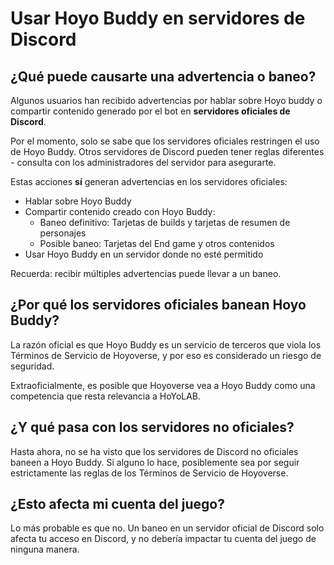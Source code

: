 # Usar Hoyo Buddy en servidores de Discord

## ¿Qué puede causarte una advertencia o baneo?

Algunos usuarios han recibido advertencias por hablar sobre Hoyo buddy o compartir contenido generado por el bot en **servidores oficiales de Discord**.

Por el momento, solo se sabe que los servidores oficiales restringen el uso de Hoyo Buddy. Otros servidores de Discord pueden tener reglas diferentes - consulta con los administradores del servidor para asegurarte.

Estas acciones **sí** generan advertencias en los servidores oficiales:

- Hablar sobre Hoyo Buddy
- Compartir contenido creado con Hoyo Buddy:
  - Baneo definitivo: Tarjetas de builds y tarjetas de resumen de personajes
  - Posible baneo: Tarjetas del End game y otros contenidos
- Usar Hoyo Buddy en un servidor donde no esté permitido

Recuerda: recibir múltiples advertencias puede llevar a un baneo.

## ¿Por qué los servidores oficiales banean Hoyo Buddy?

La razón oficial es que Hoyo Buddy es un servicio de terceros que viola los Términos de Servicio de Hoyoverse, y por eso es considerado un riesgo de seguridad.

Extraoficialmente, es posible que Hoyoverse vea a Hoyo Buddy como una competencia que resta relevancia a HoYoLAB.

## ¿Y qué pasa con los servidores no oficiales?

Hasta ahora, no se ha visto que los servidores de Discord no oficiales baneen a Hoyo Buddy. Si alguno lo hace, posiblemente sea por seguir estrictamente las reglas de los Términos de Servicio de Hoyoverse.

## ¿Esto afecta mi cuenta del juego?

Lo más probable es que no. Un baneo en un servidor oficial de Discord solo afecta tu acceso en Discord, y no debería impactar tu cuenta del juego de ninguna manera.
